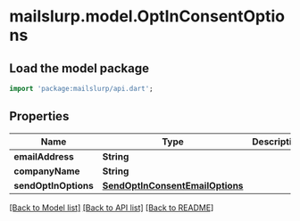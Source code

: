 # mailslurp.model.OptInConsentOptions

## Load the model package
```dart
import 'package:mailslurp/api.dart';
```

## Properties
Name | Type | Description | Notes
------------ | ------------- | ------------- | -------------
**emailAddress** | **String** |  | 
**companyName** | **String** |  | [optional] 
**sendOptInOptions** | [**SendOptInConsentEmailOptions**](SendOptInConsentEmailOptions) |  | [optional] 

[[Back to Model list]](../README#documentation-for-models) [[Back to API list]](../README#documentation-for-api-endpoints) [[Back to README]](../README)


